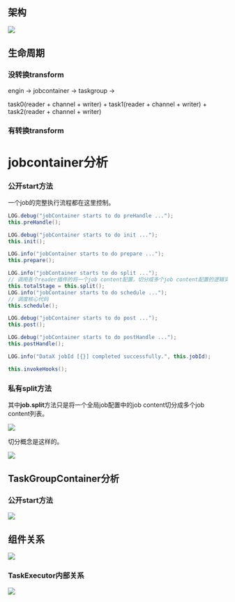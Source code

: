 ## 架构

![](http://image-picgo.test.upcdn.net/img/20191208141708.png)



## 生命周期

### 没转换transform

engin -> jobcontainer -> taskgroup ->

 task0(reader + channel + writer) + task1(reader + channel + writer) + task2(reader + channel + writer)



### 有转换transform





# jobcontainer分析

### 公开start方法

一个job的完整执行流程都在这里控制。

```java
LOG.debug("jobContainer starts to do preHandle ...");
this.preHandle();

LOG.debug("jobContainer starts to do init ...");
this.init();

LOG.info("jobContainer starts to do prepare ...");
this.prepare();

LOG.info("jobContainer starts to do split ...");
// 调用各个reader插件的将一个job content配置，切分成多个job content配置的逻辑实现
this.totalStage = this.split();
LOG.info("jobContainer starts to do schedule ...");
// 调度核心代码
this.schedule();

LOG.debug("jobContainer starts to do post ...");
this.post();

LOG.debug("jobContainer starts to do postHandle ...");
this.postHandle();

LOG.info("DataX jobId [{}] completed successfully.", this.jobId);

this.invokeHooks();
```

### 私有split方法

其中**job.split**方法只是将一个全局job配置中的job content切分成多个job content列表。

![](http://image-picgo.test.upcdn.net/img/20191208152826.png)

切分概念是这样的。

![](http://image-picgo.test.upcdn.net/img/20191208153925.png)



## TaskGroupContainer分析

### 公开start方法

![](http://image-picgo.test.upcdn.net/img/20191208164928.png)



## 组件关系

![](http://image-picgo.test.upcdn.net/img/20191208142202.png)



### TaskExecutor内部关系

![](http://image-picgo.test.upcdn.net/img/20191208190512.png)
